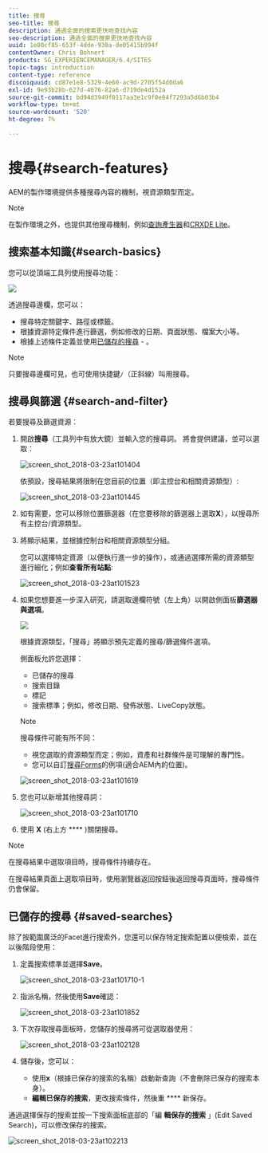 ```yaml
---
title: 搜尋
seo-title: 搜尋
description: 通過全面的搜索更快地查找內容
seo-description: 通過全面的搜索更快地查找內容
uuid: 1e80cf85-653f-4dde-930a-de05415b994f
contentOwner: Chris Bohnert
products: SG_EXPERIENCEMANAGER/6.4/SITES
topic-tags: introduction
content-type: reference
discoiquuid: cd87e1e8-5329-4e60-ac9d-2705f54d0da6
exl-id: 9e93b28b-627d-4676-82a6-d719de4d152a
source-git-commit: bd94d3949f0117aa3e1c9f0e84f7293a5d6b03b4
workflow-type: tm+mt
source-wordcount: '520'
ht-degree: 7%

---
```


# 搜尋{#search-features}

AEM的製作環境提供多種搜尋內容的機制，視資源類型而定。

>[!NOTE]
>
>在製作環境之外，也提供其他搜尋機制，例如[查詢產生器](/help/sites-developing/querybuilder-api.md)和[CRXDE Lite](/help/sites-developing/developing-with-crxde-lite.md)。

## 搜索基本知識{#search-basics}

您可以從頂端工具列使用搜尋功能：

![](do-not-localize/chlimage_1-17.png)

透過搜尋邊欄，您可以：

* 搜尋特定關鍵字、路徑或標籤。
* 根據資源特定條件進行篩選，例如修改的日期、頁面狀態、檔案大小等。
* 根據上述條件定義並使用[已儲存的搜尋](#saved-searches) - 。

>[!NOTE]
>
>只要搜尋邊欄可見，也可使用快捷鍵`/`（正斜線）叫用搜尋。

## 搜尋與篩選 {#search-and-filter}

若要搜尋及篩選資源：

1. 開啟&#x200B;**搜尋**（工具列中有放大鏡）並輸入您的搜尋詞。 將會提供建議，並可以選取：

   ![screen_shot_2018-03-23at101404](assets/screen_shot_2018-03-23at101404.png)

   依預設，搜尋結果將限制在您目前的位置（即主控台和相關資源類型）:

   ![screen_shot_2018-03-23at101445](assets/screen_shot_2018-03-23at101445.png)

1. 如有需要，您可以移除位置篩選器（在您要移除的篩選器上選取&#x200B;**X**），以搜尋所有主控台/資源類型。
1. 將顯示結果，並根據控制台和相關資源類型分組。

   您可以選擇特定資源（以便執行進一步的操作），或通過選擇所需的資源類型進行細化；例如&#x200B;**查看所有站點**:

   ![screen_shot_2018-03-23at101523](assets/screen_shot_2018-03-23at101523.png)

1. 如果您想要進一步深入研究，請選取邊欄符號（左上角）以開啟側面板&#x200B;**篩選器與選項**。

   ![](do-not-localize/screen_shot_2018-03-23at101542.png)

   根據資源類型，「搜尋」將顯示預先定義的搜尋/篩選條件選項。

   側面板允許您選擇：

   * 已儲存的搜尋
   * 搜索目錄
   * 標記
   * 搜索標準；例如，修改日期、發佈狀態、LiveCopy狀態。

   >[!NOTE]
   >
   >搜尋條件可能有所不同：
   >
   >* 視您選取的資源類型而定；例如，資產和社群條件是可理解的專門性。
   >* 您可以自訂[搜尋Forms](/help/sites-administering/search-forms.md)的例項(適合AEM內的位置)。


   ![screen_shot_2018-03-23at101619](assets/screen_shot_2018-03-23at101619.png)

1. 您也可以新增其他搜尋詞：

   ![screen_shot_2018-03-23at101710](assets/screen_shot_2018-03-23at101710.png)

1. 使用 **X** (右上方 **** )關閉搜尋。

>[!NOTE]
>
>在搜尋結果中選取項目時，搜尋條件持續存在。
>
>在搜尋結果頁面上選取項目時，使用瀏覽器返回按鈕後返回搜尋頁面時，搜尋條件仍會保留。

## 已儲存的搜尋 {#saved-searches}

除了按範圍廣泛的Facet進行搜索外，您還可以保存特定搜索配置以便檢索，並在以後階段使用：

1. 定義搜索標準並選擇&#x200B;**Save**。

   ![screen_shot_2018-03-23at101710-1](assets/screen_shot_2018-03-23at101710-1.png)

1. 指派名稱，然後使用&#x200B;**Save**&#x200B;確認：

   ![screen_shot_2018-03-23at101852](assets/screen_shot_2018-03-23at101852.png)

1. 下次存取搜尋面板時，您儲存的搜尋將可從選取器使用：

   ![screen_shot_2018-03-23at102128](assets/screen_shot_2018-03-23at102128.png)

1. 儲存後，您可以：

   * 使用&#x200B;**x**（根據已保存的搜索的名稱）啟動新查詢（不會刪除已保存的搜索本身）。
   * **編輯已保存的搜索**，更改搜索條件，然後重 **** 新保存。

通過選擇保存的搜索並按一下搜索面板底部的「編 **輯保存的搜索** 」(Edit Saved Search)，可以修改保存的搜索。

![screen_shot_2018-03-23at102213](assets/screen_shot_2018-03-23at102213.png)
